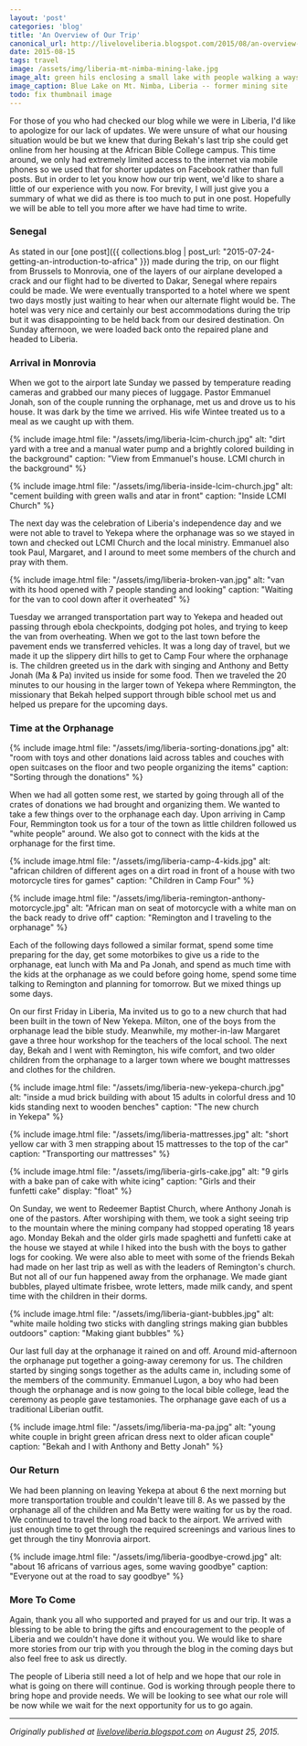 ```yaml
---
layout: 'post'
categories: 'blog'
title: 'An Overview of Our Trip'
canonical_url: http://liveloveliberia.blogspot.com/2015/08/an-overview-of-our-trip.html
date: 2015-08-15
tags: travel
image: /assets/img/liberia-mt-nimba-mining-lake.jpg
image_alt: green hils enclosing a small lake with people walking a ways away
image_caption: Blue Lake on Mt. Nimba, Liberia -- former mining site
todo: fix thumbnail image
---
```


For those of you who had checked our blog while we were in Liberia, I'd like
to apologize for our lack of updates. We were unsure of what our housing
situation would be but we knew that during Bekah's last trip she could get
online from her housing at the African Bible College campus. This time around,
we only had extremely limited access to the internet via mobile phones so we
used that for shorter updates on Facebook rather than full posts. But in order
to let you know how our trip went, we'd like to share a little of our
experience with you now. For brevity, I will just give you a summary of what
we did as there is too much to put in one post. Hopefully we will be able to
tell you more after we have had time to write.

### Senegal

As stated in our [one post]({{ collections.blog | post_url: "2015-07-24-getting-an-introduction-to-africa" }}) made during the trip, on our flight from
Brussels to Monrovia, one of the layers of our airplane developed a crack and
our flight had to be diverted to Dakar, Senegal where repairs could be made.
We were eventually transported to a hotel where we spent two days mostly just
waiting to hear when our alternate flight would be. The hotel was very nice
and certainly our best accommodations during the trip but it was disappointing
to be held back from our desired destination. On Sunday afternoon, we were
loaded back onto the repaired plane and headed to Liberia.

### Arrival in Monrovia

When we got to the airport late Sunday we passed by temperature reading
cameras and grabbed our many pieces of luggage. Pastor Emmanuel Jonah, son of
the couple running the orphanage, met us and drove us to his house. It was
dark by the time we arrived. His wife Wintee treated us to a meal as we caught
up with them.

{% include image.html
    file: "/assets/img/liberia-lcim-church.jpg"
    alt: "dirt yard with a tree and a manual water pump and a brightly colored building in the background"
    caption: "View from Emmanuel's house. LCMI church in the background"
%}

{% include image.html
    file: "/assets/img/liberia-inside-lcim-church.jpg"
    alt: "cement building with green walls and atar in front"
    caption: "Inside LCMI Church"
%}

The next day was the celebration of Liberia's independence day and we were not
able to travel to Yekepa where the orphanage was so we stayed in town and
checked out LCMI Church and the local ministry. Emmanuel also took Paul,
Margaret, and I around to meet some members of the church and pray with them.

{% include image.html
    file: "/assets/img/liberia-broken-van.jpg"
    alt: "van with its hood opened with 7 people standing and looking"
    caption: "Waiting for the van to cool down after it overheated"
%}

Tuesday we arranged transportation part way to Yekepa and headed out passing
through ebola checkpoints, dodging pot holes, and trying to keep the van from
overheating. When we got to the last town before the pavement ends we
transferred vehicles. It was a long day of travel, but we made it up the
slippery dirt hills to get to Camp Four where the orphanage is. The children
greeted us in the dark with singing and Anthony and Betty Jonah (Ma & Pa)
invited us inside for some food. Then we traveled the 20 minutes to our
housing in the larger town of Yekepa where Remmington, the missionary that
Bekah helped support through bible school met us and helped us prepare for the
upcoming days.

### Time at the Orphanage

{% include image.html
    file: "/assets/img/liberia-sorting-donations.jpg"
    alt: "room with toys and other donations laid across tables and couches with open suitcases on the floor and two people organizing the items"
    caption: "Sorting through the donations"
%}

When we had all gotten some rest, we started by going through all of the
crates of donations we had brought and organizing them. We wanted to take a
few things over to the orphanage each day. Upon arriving in Camp Four,
Remmington took us for a tour of the town as little children followed us
"white people" around. We also got to connect with the kids at the orphanage
for the first time.

{% include image.html
    file: "/assets/img/liberia-camp-4-kids.jpg"
    alt: "african children of different ages on a dirt road in front of a house with two motorcycle tires for games"
    caption: "Children in Camp Four"
%}

{% include image.html
    file: "/assets/img/liberia-remington-anthony-motorcycle.jpg"
    alt: "African man on seat of motorcycle with a white man on the back ready to drive off"
    caption: "Remington and I traveling to the orphanage"
%}

Each of the following days followed a similar format, spend some time
preparing for the day, get some motorbikes to give us a ride to the orphanage,
eat lunch with Ma and Pa Jonah, and spend as much time with the kids at the
orphanage as we could before going home, spend some time talking to Remington
and planning for tomorrow. But we mixed things up some days.

On our first Friday in Liberia, Ma invited us to go to a new church that had
been built in the town of New Yekepa. Milton, one of the boys from the
orphanage lead the bible study. Meanwhile, my mother-in-law Margaret gave a
three hour workshop for the teachers of the local school. The next day, Bekah
and I went with Remington, his wife comfort, and two older children from the
orphanage to a larger town where we bought mattresses and clothes for the
children.

{% include image.html
    file: "/assets/img/liberia-new-yekepa-church.jpg"
    alt: "inside a mud brick building with about 15 adults in colorful dress and 10 kids standing next to wooden benches"
    caption: "The new church in Yekepa"
%}

{% include image.html
    file: "/assets/img/liberia-mattresses.jpg"
    alt: "short yellow car with 3 men strapping about 15 mattresses to the top of the car"
    caption: "Transporting our mattresses"
%}

{% include image.html
    file: "/assets/img/liberia-girls-cake.jpg"
    alt: "9 girls with a bake pan of cake with white icing"
    caption: "Girls and their funfetti cake"
    display: "float"
%}

On Sunday, we went to Redeemer Baptist Church, where Anthony Jonah is one of
the pastors. After worshiping with them, we took a sight seeing trip to the
mountain where the mining company had stopped operating 18 years ago. Monday
Bekah and the older girls made spaghetti and funfetti cake at the house we
stayed at while I hiked into the bush with the boys to gather logs for
cooking. We were also able to meet with some of the friends Bekah had made on
her last trip as well as with the leaders of Remington's church. But not all
of our fun happened away from the orphanage. We made giant bubbles, played
ultimate frisbee, wrote letters, made milk candy, and spent time with the
children in their dorms.

{% include image.html
    file: "/assets/img/liberia-giant-bubbles.jpg"
    alt: "white maile holding two sticks with dangling strings making gian bubbles outdoors"
    caption: "Making giant bubbles"
%}

Our last full day at the orphanage it rained on and off. Around mid-afternoon
the orphanage put together a going-away ceremony for us. The children started
by singing songs together as the adults came in, including some of the members
of the community. Emmanuel Lugon, a boy who had been though the orphanage and
is now going to the local bible college, lead the ceremony as people gave
testamonies. The orphanage gave each of us a traditional Liberian outfit.

{% include image.html
    file: "/assets/img/liberia-ma-pa.jpg"
    alt: "young white couple in bright green african dress next to older afican couple"
    caption: "Bekah and I with Anthony and Betty Jonah"
%}

### Our Return

We had been planning on leaving Yekepa at about 6 the next morning but more
transportation trouble and couldn't leave till 8. As we passed by the
orphanage all of the children and Ma Betty were waiting for us by the road. We
continued to travel the long road back to the airport. We arrived with just
enough time to get through the required screenings and various lines to get
through the tiny Monrovia airport.

{% include image.html
    file: "/assets/img/liberia-goodbye-crowd.jpg"
    alt: "about 16 africans of varrious ages, some waving goodbye"
    caption: "Everyone out at the road to say goodbye"
%}

### More To Come

Again, thank you all who supported and prayed for us and our trip. It was a
blessing to be able to bring the gifts and encouragement to the people of
Liberia and we couldn't have done it without you. We would like to share more
stories from our trip with you through the blog in the coming days but also
feel free to ask us directly.

The people of Liberia still need a lot of help and we hope that our role in
what is going on there will continue. God is working through people there to
bring hope and provide needs. We will be looking to see what our role will be
now while we wait for the next opportunity for us to go again.

---

_Originally published at [liveloveliberia.blogspot.com](http://liveloveliberia.blogspot.com/2015/08/an-overview-of-our-trip.html) on August 25, 2015._
